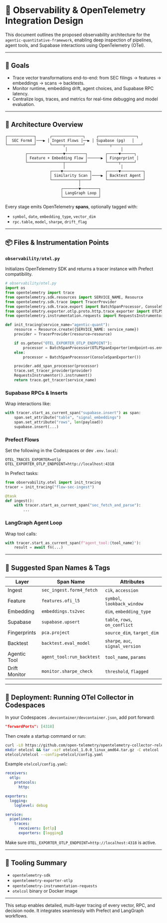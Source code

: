 # 📡 Observability & OpenTelemetry Integration Design

This document outlines the proposed observability architecture for the `agentic-quantitative-framework`, enabling deep inspection of pipelines, agent tools, and Supabase interactions using OpenTelemetry (OTel).

---

## 🎯 Goals
- Trace vector transformations end-to-end: from SEC filings → features → embeddings → scans → backtests.
- Monitor runtime, embedding drift, agent choices, and Supabase RPC latency.
- Centralize logs, traces, and metrics for real-time debugging and model evaluation.

---

## 🧱 Architecture Overview

```text
┌────────────┐      ┌──────────────┐     ┌─────────────────┐
│  SEC Form4 │───▶ │ Ingest Flows │──▶ │ Supabase (pg)   │
└────────────┘      └─────┬────────┘     └─────┬─────────────┘
                           │                        │
         ┌────────────────▼─────────┐        ┌─────▼──────┐
         │ Feature + Embedding Flow │──────▶ │ Fingerprint │
         └────────────────┬─────────┘        └─────┬──────┘
                          │                         │
                    ┌────▼────────────┐      ┌─────▼──────────┐
                    │ Similarity Scan │────▶ │ Backtest Agent │
                    └────────────┬────┘      └────────────────┘
                                 │
                         ┌───────▼────────┐
                         │ LangGraph Loop │
                         └────────────────┘
```

Every stage emits OpenTelemetry **spans**, optionally tagged with:
- `symbol`, `date`, `embedding_type`, `vector_dim`
- `rpc.table`, `model`, `sharpe`, `drift_flag`

---

## 📦 Files & Instrumentation Points

### `observability/otel.py`
Initializes OpenTelemetry SDK and returns a tracer instance with Prefect compatibility.

```python
# observability/otel.py
import os
from opentelemetry import trace
from opentelemetry.sdk.resources import SERVICE_NAME, Resource
from opentelemetry.sdk.trace import TracerProvider
from opentelemetry.sdk.trace.export import BatchSpanProcessor, ConsoleSpanExporter
from opentelemetry.exporter.otlp.proto.http.trace_exporter import OTLPSpanExporter
from opentelemetry.instrumentation.requests import RequestsInstrumentor

def init_tracing(service_name="agentic-quant"):
    resource = Resource.create({SERVICE_NAME: service_name})
    provider = TracerProvider(resource=resource)

    if os.getenv("OTEL_EXPORTER_OTLP_ENDPOINT"):
        processor = BatchSpanProcessor(OTLPSpanExporter(endpoint=os.environ["OTEL_EXPORTER_OTLP_ENDPOINT"]))
    else:
        processor = BatchSpanProcessor(ConsoleSpanExporter())

    provider.add_span_processor(processor)
    trace.set_tracer_provider(provider)
    RequestsInstrumentor().instrument()
    return trace.get_tracer(service_name)
```

### Supabase RPCs & Inserts
Wrap interactions like:
```python
with tracer.start_as_current_span("supabase.insert") as span:
    span.set_attribute("table", "signal_embeddings")
    span.set_attribute("rows", len(payload))
    supabase.insert(...)
```

### Prefect Flows
Set the following in the Codespaces or dev `.env.local`:
```env
OTEL_TRACES_EXPORTER=otlp
OTEL_EXPORTER_OTLP_ENDPOINT=http://localhost:4318
```
In Prefect tasks:
```python
from observability.otel import init_tracing
tracer = init_tracing("flow-sec-ingest")

@task
def ingest():
    with tracer.start_as_current_span("sec_fetch_and_parse"):
        ...
```

### LangGraph Agent Loop
Wrap tool calls:
```python
with tracer.start_as_current_span(f"agent_tool:{tool_name}"):
    result = await fn(...)
```

---

## 🔎 Suggested Span Names & Tags

| Layer           | Span Name                    | Attributes                        |
|----------------|------------------------------|-----------------------------------|
| Ingest         | `sec_ingest.form4_fetch`     | `cik`, `accession`                |
| Feature        | `features.ofi_l5`            | `symbol`, `lookback_window`       |
| Embedding      | `embeddings.ts2vec`          | `dim`, `embedding_type`           |
| Supabase       | `supabase.upsert`            | `table`, `rows`, `on_conflict`    |
| Fingerprints   | `pca.project`                | `source_dim`, `target_dim`        |
| Backtest       | `backtest.eval_model`        | `sharpe`, `auc`, `signal_version` |
| Agentic Tool   | `agent_tool:run_backtest`    | `tool_name`, `params`             |
| Drift Monitor  | `monitor.sharpe_check`       | `threshold`, `flagged`            |

---

## 🚀 Deployment: Running OTel Collector in Codespaces

In your Codespaces `.devcontainer/devcontainer.json`, add port forward:
```json
"forwardPorts": [4318]
```

Then create a startup command or run:
```bash
curl -LO https://github.com/open-telemetry/opentelemetry-collector-releases/releases/latest/download/otelcol_1.0.0_linux_amd64.tar.gz
mkdir otelcol && tar -xzf otelcol_1.0.0_linux_amd64.tar.gz -C otelcol
otelcol/otelcol --config=otelcol/config.yaml
```
Example `otelcol/config.yaml`:
```yaml
receivers:
  otlp:
    protocols:
      http:

exporters:
  logging:
    loglevel: debug

service:
  pipelines:
    traces:
      receivers: [otlp]
      exporters: [logging]
```

Make sure `OTEL_EXPORTER_OTLP_ENDPOINT=http://localhost:4318` is active.

---

## 🧰 Tooling Summary
- `opentelemetry-sdk`
- `opentelemetry-exporter-otlp`
- `opentelemetry-instrumentation-requests`
- `otelcol` binary or Docker image

---

This setup enables detailed, multi-layer tracing of every vector, RPC, and decision node. It integrates seamlessly with Prefect and LangGraph workflows.


